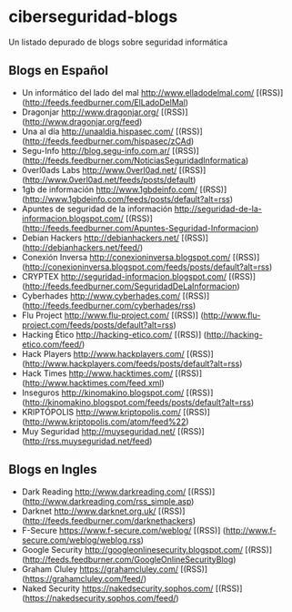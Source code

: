 # ciberseguridad-blogs
Un listado depurado de blogs sobre seguridad informática

## Blogs en Español

* Un informático del lado del mal http://www.elladodelmal.com/ [(RSS)] (http://feeds.feedburner.com/ElLadoDelMal)
* Dragonjar http://www.dragonjar.org/ [(RSS)] (http://www.dragonjar.org/feed)
* Una al día http://unaaldia.hispasec.com/ [(RSS)] (http://feeds.feedburner.com/hispasec/zCAd)
* Segu-Info http://blog.segu-info.com.ar/ [(RSS)] (http://feeds.feedburner.com/NoticiasSeguridadInformatica)
* 0verl0ads Labs http://www.0verl0ad.net/ [(RSS)] (http://www.0verl0ad.net/feeds/posts/default)
* 1gb de información http://www.1gbdeinfo.com/ [(RSS)] (http://www.1gbdeinfo.com/feeds/posts/default?alt=rss)
* Apuntes de seguridad de la información http://seguridad-de-la-informacion.blogspot.com/ [(RSS)] (http://feeds.feedburner.com/Apuntes-Seguridad-Informacion)
* Debian Hackers http://debianhackers.net/ [(RSS)] (http://debianhackers.net/feed/)
* Conexión Inversa http://conexioninversa.blogspot.com/ [(RSS)] (http://conexioninversa.blogspot.com/feeds/posts/default?alt=rss)
* CRYPTEX http://seguridad-informacion.blogspot.com/ [(RSS)] (http://feeds.feedburner.com/SeguridadDeLaInformacion)
* Cyberhades http://www.cyberhades.com/ [(RSS)] (http://feeds.feedburner.com/cyberhades/rss)
* Flu Project http://www.flu-project.com/ [(RSS)] (http://www.flu-project.com/feeds/posts/default?alt=rss)
* Hacking Ético http://hacking-etico.com/ [(RSS)] (http://hacking-etico.com/feed/)
* Hack Players http://www.hackplayers.com/ [(RSS)] (http://www.hackplayers.com/feeds/posts/default?alt=rss)
* Hack Times http://www.hacktimes.com/ [(RSS)] (http://www.hacktimes.com/feed.xml)
* Inseguros http://kinomakino.blogspot.com/ [(RSS)] (http://kinomakino.blogspot.com/feeds/posts/default?alt=rss)
* KRIPTÓPOLIS http://www.kriptopolis.com/ [(RSS)] (http://www.kriptopolis.com/atom/feed%22)
* Muy Seguridad http://muyseguridad.net/ [(RSS)] (http://rss.muyseguridad.net/feed)

## Blogs en Ingles

* Dark Reading http://www.darkreading.com/ [(RSS)] (http://www.darkreading.com/rss_simple.asp)
* Darknet http://www.darknet.org.uk/ [(RSS)] (http://feeds.feedburner.com/darknethackers)
* F-Secure https://www.f-secure.com/weblog/ [(RSS)] (http://www.f-secure.com/weblog/weblog.rss)
* Google Security http://googleonlinesecurity.blogspot.com/ [(RSS)] (http://feeds.feedburner.com/GoogleOnlineSecurityBlog)
* Graham Cluley https://grahamcluley.com/ [(RSS)] (https://grahamcluley.com/feed/)
* Naked Security https://nakedsecurity.sophos.com/ [(RSS)] (https://nakedsecurity.sophos.com/feed/)

